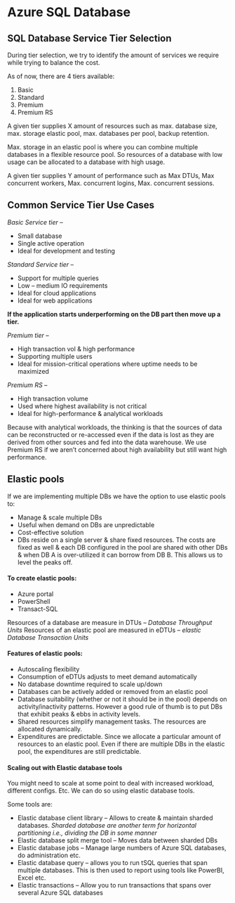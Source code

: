 # Azure SQL Database
## SQL Database Service Tier Selection
During tier selection, we try to identify the amount of services we require while trying to balance the cost.

As of now, there are 4 tiers available:
1. Basic
2. Standard
3. Premium
4. Premium RS

A given tier supplies X amount of resources such as max. database size, max. storage elastic pool, max. databases per pool, backup retention.

Max. storage in an elastic pool is where you can combine multiple databases in a flexible resource pool. So resources of a database with low usage can be allocated to a database with high usage.

A given tier supplies Y amount of performance such as Max DTUs, Max concurrent workers, Max. concurrent logins, Max. concurrent sessions.

## Common Service Tier Use Cases

*Basic Service tier –*
- Small database
- Single active operation
- Ideal for development and testing

*Standard Service tier –*
- Support for multiple queries
- Low – medium IO requirements
- Ideal for cloud applications 
- Ideal for web applications

**If the application starts underperforming on the DB part then move up a tier.**

*Premium tier –*
- High transaction vol & high performance
- Supporting multiple users
- Ideal for mission-critical operations where uptime needs to be maximized

*Premium RS –*
- High transaction volume
- Used where highest availability is not critical
- Ideal for high-performance & analytical workloads

Because with analytical workloads, the thinking is that the sources of data can be reconstructed or re-accessed even if the data is lost as they are derived from other sources and fed into the data warehouse. We use Premium RS if we aren’t concerned about high availability but still want high performance.

## Elastic pools
If we are implementing multiple DBs we have the option to use elastic pools to:
- Manage & scale multiple DBs
- Useful when demand on DBs are unpredictable
- Cost-effective solution
- DBs reside on a single server & share fixed resources. The costs are fixed as well & each DB configured in the pool are shared with other DBs & when DB A is over-utilized it can borrow from DB B. This allows us to level the peaks off.

#### To create elastic pools:
- Azure portal
- PowerShell
- Transact-SQL

Resources of a database are measure in DTUs – *Database Throughput Units*
Resources of an elastic pool are measured in eDTUs – *elastic Database Transaction Units*   

#### Features of elastic pools:
- Autoscaling flexibility
- Consumption of eDTUs adjusts to meet demand automatically
- No database downtime required to scale up/down
- Databases can be actively added or removed from an elastic pool
- Database suitability (whether or not it should be in the pool) depends on activity/inactivity patterns. However a good rule of thumb is to put DBs that exhibit peaks & ebbs in activity levels.
- Shared resources simplify management tasks. The resources are allocated dynamically.
- Expenditures are predictable. Since we allocate a particular amount of resources to an elastic pool. Even if there are multiple DBs in the elastic pool, the expenditures are still predictable.

#### Scaling out with Elastic database tools
You might need to scale at some point to deal with increased workload, different configs. Etc.
We can do so using elastic database tools.

Some tools are:
- Elastic database client library – Allows to create & maintain sharded databases.
*Sharded database are another term for horizontal partitioning i.e., dividing the DB in some manner*
- Elastic database split merge tool – Moves data between sharded DBs
- Elastic database jobs – Manage large numbers of Azure SQL databases, do administration etc.
- Elastic database query – allows you to run tSQL queries that span multiple databases. This is then used to report using tools like PowerBI, Excel etc.
- Elastic transactions – Allow you to run transactions that spans over several Azure SQL databases
